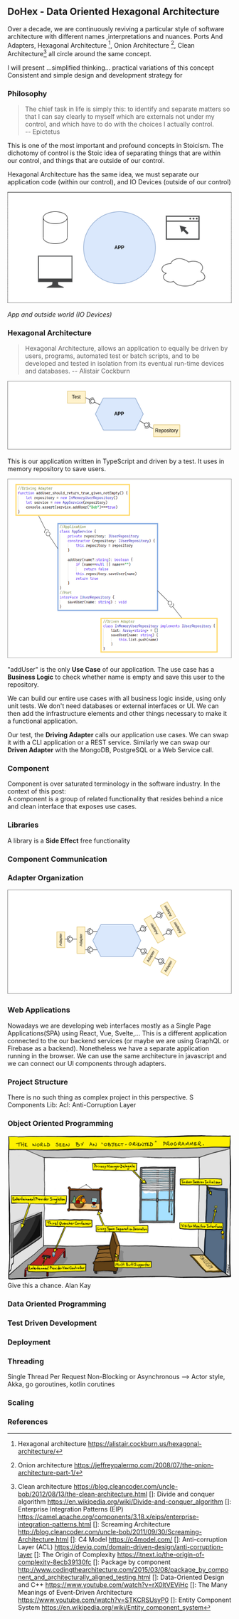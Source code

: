 ## DoHex - Data Oriented Hexagonal Architecture 

Over a decade, we are continuously reviving a particular style of software architecture with different names ,interpretations and nuances. Ports And Adapters, Hexagonal Architecture [^1], Onion Architecture [^2], Clean Architecture[^3] all circle around the same concept.  
 
I will present ...simplified thinking... practical variations of this concept
Consistent and simple design and development strategy for 
 
### Philosophy  

> The chief task in life is simply this: to identify and separate matters so that I can say clearly to myself which are externals not under my control, and which have to do with the choices I actually control.  
> -- Epictetus

This is one of the most important and profound concepts in Stoicism. The dichotomy of control is the Stoic idea of separating things that are within our control, and things that are outside of our control.   

Hexagonal Architecture has the same idea, we must separate our application code (within our control), and IO Devices (outside of our control)  

![App and oursite world](https://raw.githubusercontent.com/alicemunsal/dohex/master/diagrams/1-App.png)

*App and outside world (IO Devices)*  

### Hexagonal Architecture  
> Hexagonal Architecture, allows an application to equally be driven by users, programs, automated test or batch scripts, and to be developed and tested in isolation from its eventual run-time devices and databases.
> -- Alistair Cockburn  

![Application](https://raw.githubusercontent.com/alicemunsal/dohex/master/diagrams/1-Hex.png)

This is our application written in TypeScript and driven by a test. It uses in memory repository to save users.  

![code](https://raw.githubusercontent.com/alicemunsal/dohex/master/diagrams/1-Code.png)

"addUser" is the only **Use Case** of our application. The use case has a **Business Logic** to check whether name is empty and save this user to the repository.   

We can build our entire use cases with all business logic inside, using only unit tests. We don't need databases or external interfaces or UI. We can then add the infrastructure elements and other things necessary to make it a functional application.  

Our test, the **Driving Adapter** calls our application use cases. We can swap it with a CLI application or  a REST service. Similarly we can swap our **Driven Adapter** with the MongoDB, PostgreSQL or a Web Service call. 

### Component 

Component is over saturated terminology in the software industry. In the context of this post:  
A component is a group of related functionality that resides behind a nice and clean interface that exposes use cases. 

### Libraries  
A library is a **Side Effect** free functionality 

### Component Communication

### Adapter Organization

![enter image description here](https://raw.githubusercontent.com/alicemunsal/dohex/master/diagrams/1-Adapter%20Organization.png)

### Web Applications

Nowadays we are developing web interfaces mostly as a Single Page Applications(SPA) using React, Vue, Svelte,... This is a different application connected to the our backend services (or maybe we are using GraphQL or Firebase as a backend). Nonetheless we have a separate application running in the browser. We can use the same architecture in javascript and we can connect our UI components through adapters.

### Project Structure
There is no such thing as complex project in this perspective. S
Components
Lib: 
Acl: Anti-Corruption Layer 

### Object Oriented Programming
![OO Programmer](https://raw.githubusercontent.com/alicemunsal/dohex/master/diagrams/ooprogrammer.png)
Give this a chance.
Alan Kay 

### Data Oriented Programming

### Test Driven Development

### Deployment


### Threading
Single Thread Per Request
Non-Blocking or Asynchronous  --> Actor style, Akka, go goroutines, kotlin corutines

### Scaling

### References
[^1]: Hexagonal architecture https://alistair.cockburn.us/hexagonal-architecture/
[^2]: Onion architecture https://jeffreypalermo.com/2008/07/the-onion-architecture-part-1/
[^3]: Clean architecture https://blog.cleancoder.com/uncle-bob/2012/08/13/the-clean-architecture.html
[]: Divide and conquer algorithm https://en.wikipedia.org/wiki/Divide-and-conquer_algorithm
[]: Enterprise Integration Patterns (EIP) https://camel.apache.org/components/3.18.x/eips/enterprise-integration-patterns.html
[]: Screaming Architecture http://blog.cleancoder.com/uncle-bob/2011/09/30/Screaming-Architecture.html
[]: C4 Model https://c4model.com/
[]: Anti-corruption Layer (ACL) https://deviq.com/domain-driven-design/anti-corruption-layer
[]: The Origin of Complexity https://itnext.io/the-origin-of-complexity-8ecb39130fc
[]: Package by component http://www.codingthearchitecture.com/2015/03/08/package_by_component_and_architecturally_aligned_testing.html
[]: Data-Oriented Design and C++ https://www.youtube.com/watch?v=rX0ItVEVjHc
[]: The Many Meanings of Event-Driven Architecture https://www.youtube.com/watch?v=STKCRSUsyP0
[]: Entity Component System https://en.wikipedia.org/wiki/Entity_component_system


<!--stackedit_data:
eyJoaXN0b3J5IjpbMjAwMTI5OTI4LDc0MTI5MTg5NCw3MzU3NT
IyMDUsLTE1NTUwMDg4MCwtMTU2NzIyOTc0OCwtMTM3NzI2ODE0
MywtNjIxMzg0NTUwLDUyMzYyNzE2NCwtMjY2MTk4OTA2LC02OD
UwNDY0OTAsLTEwNTc5MDg2ODksLTE5NTA3MDYzODEsMjEzMTQ5
ODYyOSwtNTg2NzI1NzksNzA2ODQzNjg3LDE4MDMyNjQ3NTksMT
U3MDc5MTgxMSwtMTc0MDAyMDQ4NywtMTE0MjM2NzczMiwxOTMx
NDI1OTk0XX0=
-->